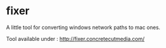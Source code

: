 # fixer
A little tool for converting windows network paths to mac ones.

Tool available under : http://fixer.concretecutmedia.com/
